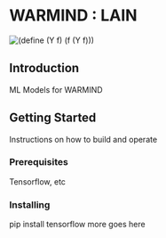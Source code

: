 # WARMIND : LAIN

![(define (Y f) (f (Y f)))](https://i.imgur.com/Qpdn2xP.jpg)


## Introduction

ML Models for WARMIND

## Getting Started

Instructions on how to build and operate

### Prerequisites

Tensorflow, etc

### Installing

pip install tensorflow
more goes here